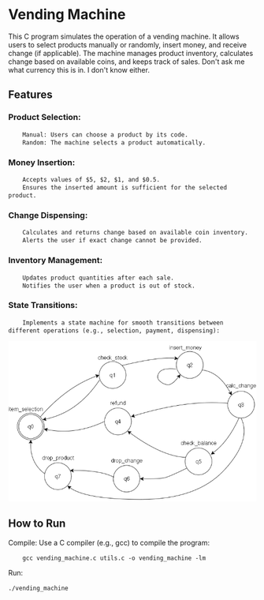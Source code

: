 # Vending Machine 

This C program simulates the operation of a vending machine. It allows users to select products manually or randomly, insert money, and receive change (if applicable). The machine manages product inventory, calculates change based on available coins, and keeps track of sales. 
Don't ask me what currency this is in. I don't know either.

## Features

### Product Selection:
        Manual: Users can choose a product by its code.
        Random: The machine selects a product automatically.

### Money Insertion:
        Accepts values of $5, $2, $1, and $0.5.
        Ensures the inserted amount is sufficient for the selected product.

### Change Dispensing:
        Calculates and returns change based on available coin inventory.
        Alerts the user if exact change cannot be provided.

### Inventory Management:
        Updates product quantities after each sale.
        Notifies the user when a product is out of stock.

### State Transitions:
        Implements a state machine for smooth transitions between different operations (e.g., selection, payment, dispensing):

![Graphical representation of the finite state machine implemented by the code.](FSM.gif)

## How to Run

Compile: Use a C compiler (e.g., gcc) to compile the program:

        gcc vending_machine.c utils.c -o vending_machine -lm

Run:

    ./vending_machine

